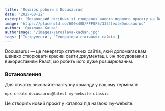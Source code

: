 ```yaml
---
title: 'Початок роботи з Docusaurus'
date: '2025-08-22'
excerpt: 'Покроковий посібник зі створення вашого першого проєкту на Docusaurus для красивого, швидкого та легкого в обслуговуванні сайту документації.'
image: 'https://placehold.co/600x400/FFF0F5/333?text=Docusaurus'
author: 'Ярослава Качан'
authorImage: '/images/yaroslava-kachan.jpg'
tags: ['Інструменти', 'Генератори статичних сайтів']
---
```


Docusaurus — це генератор статичних сайтів, який допомагає вам швидко створювати красиві сайти документації. Він побудований з використанням React, що робить його дуже розширюваним.

### Встановлення

Для початку виконайте наступну команду у вашому терміналі:

```bash
npx create-docusaurus@latest my-website classic
```

Це створить новий проєкт у каталозі під назвою my-website.
